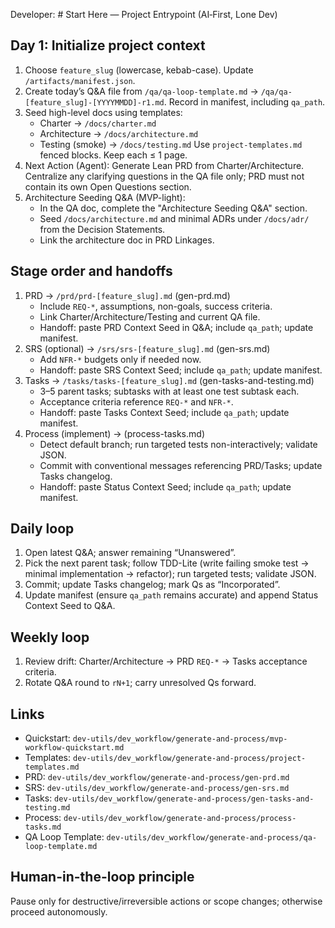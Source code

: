 Developer: # Start Here — Project Entrypoint (AI‑First, Lone Dev)

## Day 1: Initialize project context
1. Choose `feature_slug` (lowercase, kebab-case). Update `/artifacts/manifest.json`.
2. Create today’s Q&A file from `/qa/qa-loop-template.md` → `/qa/qa-[feature_slug]-[YYYYMMDD]-r1.md`. Record in manifest, including `qa_path`.
3. Seed high-level docs using templates:
   - Charter → `/docs/charter.md`
   - Architecture → `/docs/architecture.md`
   - Testing (smoke) → `/docs/testing.md`
   Use `project-templates.md` fenced blocks. Keep each ≤ 1 page.
4. Next Action (Agent): Generate Lean PRD from Charter/Architecture. Centralize any clarifying questions in the QA file only; PRD must not contain its own Open Questions section.
 5. Architecture Seeding Q&A (MVP-light):
    - In the QA doc, complete the "Architecture Seeding Q&A" section.
    - Seed `/docs/architecture.md` and minimal ADRs under `/docs/adr/` from the Decision Statements.
    - Link the architecture doc in PRD Linkages.

## Stage order and handoffs
1. PRD → `/prd/prd-[feature_slug].md` (gen-prd.md)
   - Include `REQ-*`, assumptions, non-goals, success criteria.
   - Link Charter/Architecture/Testing and current QA file.
   - Handoff: paste PRD Context Seed in Q&A; include `qa_path`; update manifest.
2. SRS (optional) → `/srs/srs-[feature_slug].md` (gen-srs.md)
   - Add `NFR-*` budgets only if needed now.
   - Handoff: paste SRS Context Seed; include `qa_path`; update manifest.
3. Tasks → `/tasks/tasks-[feature_slug].md` (gen-tasks-and-testing.md)
   - 3–5 parent tasks; subtasks with at least one test subtask each.
   - Acceptance criteria reference `REQ-*` and `NFR-*`.
   - Handoff: paste Tasks Context Seed; include `qa_path`; update manifest.
4. Process (implement) → (process-tasks.md)
   - Detect default branch; run targeted tests non-interactively; validate JSON.
   - Commit with conventional messages referencing PRD/Tasks; update Tasks changelog.
   - Handoff: paste Status Context Seed; include `qa_path`; update manifest.

## Daily loop
1. Open latest Q&A; answer remaining “Unanswered”.
2. Pick the next parent task; follow TDD-Lite (write failing smoke test → minimal implementation → refactor); run targeted tests; validate JSON.
3. Commit; update Tasks changelog; mark Qs as “Incorporated”.
4. Update manifest (ensure `qa_path` remains accurate) and append Status Context Seed to Q&A.

## Weekly loop
1. Review drift: Charter/Architecture → PRD `REQ-*` → Tasks acceptance criteria.
2. Rotate Q&A round to `rN+1`; carry unresolved Qs forward.

## Links
- Quickstart: `dev-utils/dev_workflow/generate-and-process/mvp-workflow-quickstart.md`
- Templates: `dev-utils/dev_workflow/generate-and-process/project-templates.md`
- PRD: `dev-utils/dev_workflow/generate-and-process/gen-prd.md`
- SRS: `dev-utils/dev_workflow/generate-and-process/gen-srs.md`
- Tasks: `dev-utils/dev_workflow/generate-and-process/gen-tasks-and-testing.md`
- Process: `dev-utils/dev_workflow/generate-and-process/process-tasks.md`
 - QA Loop Template: `dev-utils/dev_workflow/generate-and-process/qa-loop-template.md`

## Human-in-the-loop principle
Pause only for destructive/irreversible actions or scope changes; otherwise proceed autonomously.

